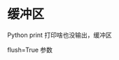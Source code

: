 # 缓冲区

Python print 打印啥也没输出，缓冲区

flush=True 参数
 
 <Comment lang="zh-CN"/> 
 
 
 <Comment lang="zh-CN"/> 
 